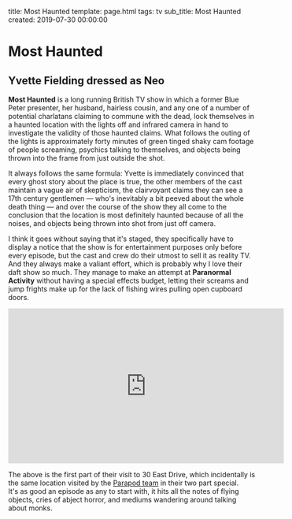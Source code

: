 title: Most Haunted 
template: page.html
tags: tv
sub_title: Most Haunted
created: 2019-07-30 00:00:00

# Most Haunted

## Yvette Fielding dressed as Neo

**Most Haunted** is a long running British TV show in which a former Blue Peter presenter, her husband, hairless cousin, and 
any one of a number of potential charlatans claiming to commune with the dead, lock themselves in a haunted location with the lights off
and infrared camera in hand to investigate the validity of those haunted claims. What follows the outing of the lights is
 approximately forty minutes of green tinged shaky cam footage of people screaming, psychics talking to themselves, 
 and objects being thrown into the frame from just outside the shot.

It always follows the same formula: Yvette is immediately convinced that every ghost story about the place is true,
the other members of the cast maintain a vague air of skepticism, the clairvoyant claims they can see a 17th century gentlemen &mdash; who's
inevitably a bit peeved about the whole death thing &mdash; and over the course of the show they all come to the conclusion that the location
is most definitely haunted because of all the noises, and objects being thrown into shot from just off camera.

I think it goes without saying that it's staged, they specifically have to display a notice that the show is for entertainment purposes only
before every episode, but the cast and crew do their utmost to sell it as reality TV. And they always make a valiant effort,
which is probably why I love their daft show so much. They manage to make an attempt at **Paranormal Activity** without 
having a special effects budget, letting their screams and jump frights make up for the lack of fishing wires pulling open 
cupboard doors.

<div class="youtube-holder">
    <iframe width="560" height="315" src="https://www.youtube.com/embed/5Q9oVU3b5JE" frameborder="0" allow="accelerometer; autoplay; encrypted-media; gyroscope; picture-in-picture" allowfullscreen></iframe>
</div>

The above is the first part of their visit to 30 East Drive, which incidentally is the same location visited by the [Parapod team](/blog/the-parapod-special.html) in their two part special.  
It's as good an episode as any to start with, it hits all the notes of flying objects, cries of abject horror, and mediums wandering around 
talking about monks. 
